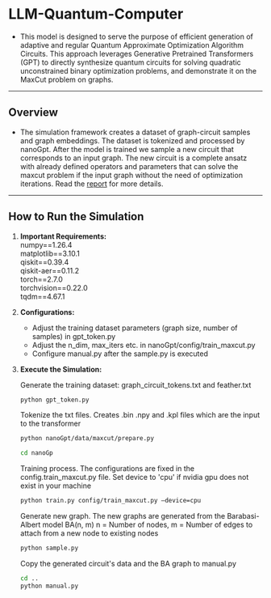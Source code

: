 # LLM-Quantum-Computer

- This model is designed to serve the purpose of efficient generation of adaptive and regular Quantum Approximate Optimization Algorithm Circuits. This approach leverages Generative Pretrained Transformers (GPT) to directly synthesize quantum circuits for solving quadratic unconstrained binary optimization problems, and demonstrate it on the MaxCut problem on graphs.
---

## Overview

- The simulation framework creates a dataset of graph-circuit samples and graph embeddings. The dataset is tokenized and processed by nanoGpt. After the model is trained we sample a new circuit that corresponds to an input graph. The new circuit is a complete ansatz with already defined operators and parameters that can solve the maxcut problem if the input graph without the need of optimization iterations. Read the [report](qaoa-gpt-project.pdf) for more details. 
---

## How to Run the Simulation

1. **Important Requirements:**  
   numpy==1.26.4 \
   matplotlib==3.10.1 \
   qiskit==0.39.4 \
   qiskit-aer==0.11.2 \
   torch==2.7.0 \
   torchvision==0.22.0 \
   tqdm==4.67.1

2. **Configurations:**
   - Adjust the training dataset parameters (graph size, number of samples) in gpt_token.py
   - Adjust the n_dim, max_iters etc. in nanoGpt/config/train_maxcut.py
   - Configure manual.py after the sample.py is executed

4. **Execute the Simulation:**
   
   Generate the training dataset: graph_circuit_tokens.txt and feather.txt
   ```bash
   python gpt_token.py
   ```
   Tokenize the txt files. Creates .bin .npy and .kpl files which are the input to the transformer
   ```bash
   python nanoGpt/data/maxcut/prepare.py
   ```
   ```bash
   cd nanoGp
   ```
   Training process. The configurations are fixed in the config.train_maxcut.py file. Set device to 'cpu' if nvidia gpu does not exist in your machine
   ```bash
   python train.py config/train_maxcut.py –device=cpu
   ```
   Generate new graph. The new graphs are generated from the Barabasi-Albert model BA(n, m) n = Number of nodes, m = Number of edges to attach from a new node to existing nodes
   ```bash
   python sample.py
   ```
   Copy the generated circuit's data and the BA graph to manual.py  
   ```bash
   cd ..
   python manual.py
   ```
